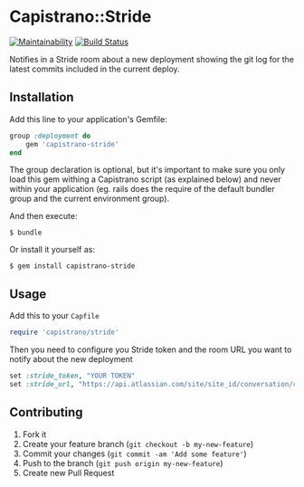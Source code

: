 # Capistrano::Stride

[![Maintainability](https://api.codeclimate.com/v1/badges/2aa1419d1454294270fb/maintainability)](https://codeclimate.com/github/ArsenBespalov/capistrano-stride/maintainability)
[![Build Status](https://travis-ci.org/ArsenBespalov/capistrano-stride.svg?branch=master)](https://travis-ci.org/ArsenBespalov/capistrano-stride)

Notifies in a Stride room about a new deployment showing the git log for the latest 
commits included in the current deploy.

## Installation

Add this line to your application's Gemfile:

```ruby
group :deployment do
    gem 'capistrano-stride'
end
```

The group declaration is optional, but it's important to make sure you only load this gem
withing a Capistrano script (as explained below) and never within your application
(eg. rails does the require of the default bundler group and the current environment group).

And then execute:

```
$ bundle
```

Or install it yourself as:

```
$ gem install capistrano-stride
```

## Usage

Add this to your `Capfile`

```ruby
require 'capistrano/stride'
```

Then you need to configure you Stride token and the room URL you want to notify about
the new deployment

```ruby
set :stride_token, "YOUR TOKEN"
set :stride_url, "https://api.atlassian.com/site/site_id/conversation/conversation_id/message"
```

## Contributing

1. Fork it
2. Create your feature branch (`git checkout -b my-new-feature`)
3. Commit your changes (`git commit -am 'Add some feature'`)
4. Push to the branch (`git push origin my-new-feature`)
5. Create new Pull Request